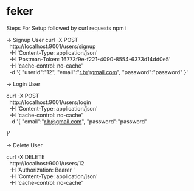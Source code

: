 # feker

Steps For Setup followed by curl requests
npm i 

-> Signup User
curl -X POST \
  http://localhost:9001/users/signup \
  -H 'Content-Type: application/json' \
  -H 'Postman-Token: 16773f9e-f221-4090-8554-6373d14dd0e5' \
  -H 'cache-control: no-cache' \
  -d '{
	"userId":"12",
	"email":"r.b@gmail.com",
	"password":"password"
}'

-> Login User

curl -X POST \
  http://localhost:9001/users/login \
  -H 'Content-Type: application/json' \
  -H 'cache-control: no-cache' \
  -d '{
	"email":"r.b@gmail.com",
	"password":"password"
	
}'

-> Delete User

curl -X DELETE \
  http://localhost:9001/users/12 \
  -H 'Authorization: Bearer <Enter Token Here>' \
  -H 'Content-Type: application/json' \
  -H 'cache-control: no-cache'
